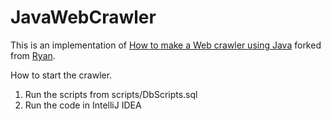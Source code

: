 JavaWebCrawler
==============

This is an implementation of <a href ="http://www.programcreek.com/2012/12/how-to-make-a-web-crawler-using-java/" >How to make a Web crawler using Java</a> forked from <a href="https://github.com/ryanlr/JavaWebCrawler">Ryan</a>.

 How to start the crawler.

 1. Run the scripts from  scripts/DbScripts.sql
 2. Run the code in IntelliJ IDEA

